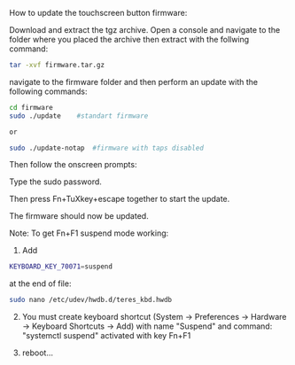 How to update the touchscreen button firmware:

Download and extract the tgz archive. Open a console and navigate to the folder where you placed the archive then extract with the follwing command:

```bash
tar -xvf firmware.tar.gz
```
navigate to the firmware folder and then perform an update with the following commands: 
```bash
cd firmware 
sudo ./update    #standart firmware

or

sudo ./update-notap  #firmware with taps disabled
```
Then follow the onscreen prompts: 

Type the sudo password. 

Then press Fn+TuXkey+escape together to
start the update.

The firmware should now be updated.


Note: To get Fn+F1 suspend mode working:

1. Add
```bash
KEYBOARD_KEY_70071=suspend
```
at the end of file:
```bash
sudo nano /etc/udev/hwdb.d/teres_kbd.hwdb
```
2. You must create keyboard shortcut (System -> Preferences -> Hardware -> Keyboard Shortcuts -> Add) with name "Suspend" and command: "systemctl suspend" activated with key Fn+F1

3. reboot...
